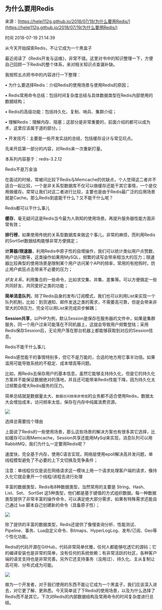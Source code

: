 ## 为什么要用Redis

来源：[https://helei112g.github.io/2018/07/19/为什么要用Redis/](https://helei112g.github.io/2018/07/19/为什么要用Redis/)

时间 2018-07-19 21:14:39

 
从今天开始探索Redis，不让它成为一个黑盒子
 
最近阅读了《Redis开发与运维》，非常不错。这里对书中的知识整理一下，方便自己回顾一下Redis的整个体系，来对相关知识点查漏补缺。
 
我按照五点把书中的内容进行一下整理：
 
• 为什么要选择Redis：介绍Redis的使用场景与使用Redis的原因；
 
• Redis常用命令总结：包括时间复杂度总结与具体数据类型在Redis内部使用的数据结构；
 
• Redis的高级功能：包括持久化、复制、哨兵、集群介绍；
 
• 理解Redis：理解内存、阻塞；这部分是非常重要的，前面介绍的都可以成为术，这里应该属于道的部分。；
 
• 开发技巧：主要是一些开发实战的总结，包括缓存设计与常见坑点。
 
先来开启第一部分的内容，对Redis来一次重新打量。
 
本系列内容基于：redis-3.2.12
 
Redis不是万金油
 
在面试的时候，常被问比较下Redis与Memcache的优缺点，个人觉得这二者并不适合一起比较，一个是非关系型数据库不仅可以做缓存还能干其它事情，一个是仅用做缓存。常常让我们对这二者进行比较，主要也是由于Redis最广泛的应用场景就是Cache。那么Redis到底能干什么？又不能干什么呢？
 
Redis都可以干什么事儿
 
**缓存**，毫无疑问这是Redis当今最为人熟知的使用场景。再提升服务器性能方面非常有效；
 
**排行榜**，如果使用传统的关系型数据库来做这个事儿，非常的麻烦，而利用Redis的SortSet数据结构能够非常方便搞定；
 
**计算器/限速器**，利用Redis中原子性的自增操作，我们可以统计类似用户点赞数、用户访问数等，这类操作如果用MySQL，频繁的读写会带来相当大的压力；限速器比较典型的使用场景是限制某个用户访问某个API的频率，常用的有抢购时，防止用户疯狂点击带来不必要的压力；
 
*好友关系*，利用集合的一些命令，比如求交集、并集、差集等。可以方便搞定一些共同好友、共同爱好之类的功能；
 
**简单消息队列**，除了Redis自身的发布/订阅模式，我们也可以利用List来实现一个队列机制，比如：到货通知、邮件发送之类的需求，不需要高可靠，但是会带来非常大的DB压力，完全可以用List来完成异步解耦；
 
**Session共享**，以PHP为例，默认Session是保存在服务器的文件中，如果是集群服务，同一个用户过来可能落在不同机器上，这就会导致用户频繁登陆；采用Redis保存Session后，无论用户落在那台机器上都能够获取到对应的Session信息。
 
Redis不能干什么事儿
 
Redis感觉能干的事情特别多，但它不是万能的，合适的地方用它事半功倍。如果滥用可能导致系统的不稳定、成本增高等问题。
 
比如，用Redis去保存用户的基本信息，虽然它能够支持持久化，但是它的持久化方案并不能保证数据绝对的落地，并且还可能带来Redis性能下降，因为持久化太过频繁会增大Redis服务的压力。
 
简单总结就是数据量太大、`数据访问频率非常低`的业务都不适合使用Redis，数据太大会增加成本，访问频率太低，保存在内存中纯属浪费资源。
 
![][0]
 
选择总需要找个理由
 
上面说了Redis的一些使用场景，那么这些场景的解决方案也有很多其它选择，比如缓存可以用Memcache，Session共享还能用MySql来实现，消息队列可以用RabbitMQ，我们为什么一定要用Redis呢？
 
速度快，完全基于内存，使用C语言实现，网络层使用epoll解决高并发问题，单线程模型避免了不必要的上下文切换及竞争条件；
 
注意：单线程仅仅是说在网络请求这一模块上用一个请求处理客户端的请求，像持久化它就会重开一个线程/进程去进行处理
 
丰富的数据类型，Redis有8种数据类型，当然常用的主要是 String、Hash、List、Set、 SortSet 这5种类型，他们都是基于键值的方式组织数据。每一种数据类型提供了非常丰富的操作命令，可以满足绝大部分需求，如果有特殊需求还能自己通过 lua 脚本自己创建新的命令（具备原子性）；
 
![][1]
 
除了提供的丰富的数据类型，Redis还提供了像慢查询分析、性能测试、Pipeline、事务、Lua自定义命令、Bitmaps、HyperLogLog、发布/订阅、Geo等个性化功能。
 
Redis的代码开源在GitHub，代码非常简单优雅，任何人都能够吃透它的源码；它的编译安装也是非常的简单，没有任何的系统依赖；有非常活跃的社区，各种客户端的语言支持也是非常完善。另外它还支持事务（没用过）、持久化、主从复制让高可用、分布式成为可能。
 
![][2]
 
做为一个开发者，对于我们使用的东西不能让它成为一个黑盒子，我们应该深入进去，对它更了解、更熟悉。今天简单说了下Redis的使用场景，以及为什么选择了Redis而不是其它。下次对Redis的内部数据结构及常用命令的时间复杂度进行总结。


[0]: ./img/UZ3EnyQ.png
[1]: ./img/umA32ui.png
[2]: ./img/I3AfUnN.png